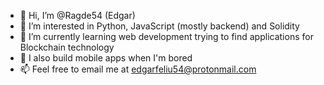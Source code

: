 - 👋 Hi, I’m @Ragde54 (Edgar)
- 👀 I’m interested in Python, JavaScript (mostly backend) and Solidity
- 🌱 I’m currently learning web development trying to find applications for Blockchain technology 
- 💞️ I also build mobile apps when I'm bored
- 📫 Feel free to email me at edgarfeliu54@protonmail.com

